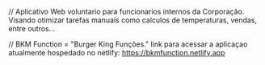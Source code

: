 // Aplicativo Web voluntario para funcionarios internos da Corporação. Visando otimizar tarefas manuais como calculos de temperaturas, vendas, entre outros...

// BKM Function = "Burger King Funções." 
link para acessar a aplicaçao atualmente hospedado no netlify: https://bkmfunction.netlify.app
